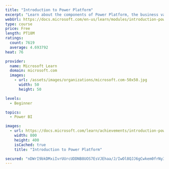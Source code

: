 ```yaml
---
title: "Introduction to Power Platform"
excerpt: "Learn about the components of Power Platform, the business value for customers, and security of the technology."
webUrl: https://docs.microsoft.com/en-us/learn/modules/introduction-power-platform/
type: course
price: Free
length: PT18M
ratings:
  count: 7619
  average: 4.693792
heat: 76

provider:
  name: Microsoft Learn
  domain: microsoft.com
  images:
    - url: /assets/images/organizations/microsoft.com-50x50.jpg
      width: 50
      height: 50

levels:
  - Beginner

topics:
  - Power BI

images:
  - url: https://docs.microsoft.com/learn/achievements/introduction-power-platform-social.png
    width: 800
    height: 400
    isCached: true
    title: "Introduction to Power Platform"

secured: "nDWrI9bkDMxiIvrUUrcUDDNB8UOS7EsVJEhaa/J/IwOl8QJJ6gCwkem0frNy3WX7V+U3UIrILb5tLCPZcDgB0VyUXNPVSuNec+SXQq/qZnOPcxrsc9oBryUNHHp9g1JldR5r6oPMSDcAWMA58iuBFBSPJpbl+hs5SvN1KpQTIQkLXtkHmZawVRZbkWs1JO1RtKMcOPiOaOJdm15R5W74NqwAHv7A5Tb0v5XDY9UVzbOOdUEzd3q6iNufzK3OzHrEsQTNsGz2ZM/PlgFrFqYmy2Z0ZjntvvX17qXOuFCURnNlCpdW6Xd4UtFGymeU+FgSPMcw/EkJ1crkseVxYAzmqj1brm7gi55L9uytmdApM0r/mqdr6HWYZelqVMymCt0+2W1OADCovOBIpI0+FVvpQQ==;aJN2ceuIuZUYzx/obrE4dQ=="
---
```


